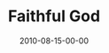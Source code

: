 ---
layout: message
category: message
series: "The Faithful"
title: "Faithful God"
date: 2010-08-15-00-00
message_id: 633
sc-permalink-url: "http://soundcloud.com/crdschurch/faithful-god"
audio: "http://s3.amazonaws.com/crossroads-media/messages/audio/TheFaithful01.mp3"
audio-duration: "34:52"
program: "http://s3.amazonaws.com/crossroads-media/documents/08_14-15_10Program.pdf"
description: "Brian Tome talks about God's Faithfulness."
video: "http://s3.amazonaws.com/crossroads-media/messages/video/TheFaithful01.mp4"
video-duration: "34:56"
yt-embed-url: ""
video-image: "http://s3.amazonaws.com/crossroads-media/images/TheFaithful01_Still.jpg"
tag: 
 - faithfulness
 - tome
 - program
explicit: false
---